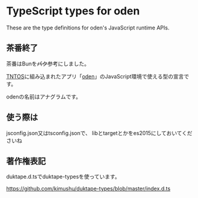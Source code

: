 # TypeScript types for oden
These are the type definitions for oden's JavaScript runtime APIs.

## 茶番終了
茶番はBunを~~パク~~参考にしました。

[TNTOS](https://github.com/TNTSuperMan/TNTOS)に組み込まれたアプリ「[oden](https://github.com/TNTSuperMan/TNTOS/tree/master/apps/oden)」のJavaScript環境で使える型の宣言です。

odenの名前はアナグラムです。

## 使う際は
jsconfig.json又はtsconfig.jsonで、
libとtargetとかをes2015にしておいてくださいね

## 著作権表記
duktape.d.tsでduktape-typesを使っています。

https://github.com/kimushu/duktape-types/blob/master/index.d.ts
